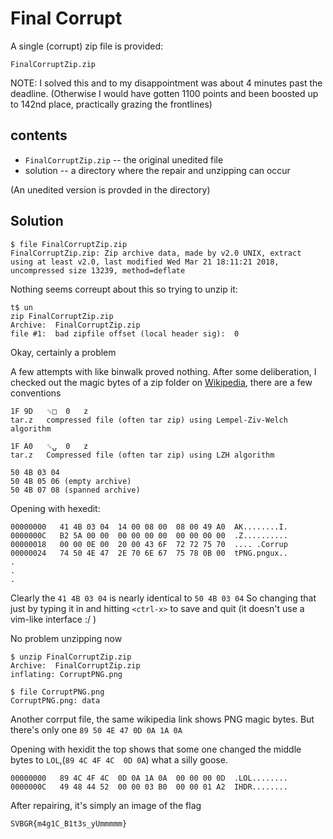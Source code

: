 # Final Corrupt
A single (corrupt) zip file is provided:

`FinalCorruptZip.zip`

NOTE: I solved this and to my disappointment was about 4 minutes past the deadline. (Otherwise I would have gotten 1100 points and been boosted up to 142nd place, practically grazing the frontlines)

## contents

* `FinalCorruptZip.zip` -- the original unedited file
* solution -- a directory where the repair and unzipping can occur

(An unedited version is provded in the  directory)

## Solution

```
$ file FinalCorruptZip.zip
FinalCorruptZip.zip: Zip archive data, made by v2.0 UNIX, extract using at least v2.0, last modified Wed Mar 21 18:11:21 2018, uncompressed size 13239, method=deflate
```

Nothing seems correupt about this so trying to unzip it:

```
t$ un
zip FinalCorruptZip.zip
Archive:  FinalCorruptZip.zip
file #1:  bad zipfile offset (local header sig):  0
```

Okay, certainly a problem

A few attempts with like binwalk proved nothing. After some deliberation, I checked out the magic bytes of a zip folder on [Wikipedia](https://en.wikipedia.org/wiki/List_of_file_signatures), there are a few conventions

```
1F 9D 	␟□ 	0 	z
tar.z 	compressed file (often tar zip) using Lempel-Ziv-Welch algorithm

1F A0 	␟⍽ 	0 	z
tar.z 	Compressed file (often tar zip) using LZH algorithm

50 4B 03 04
50 4B 05 06 (empty archive)
50 4B 07 08 (spanned archive) 	
```

Opening with hexedit:

```
00000000   41 4B 03 04  14 00 08 00  08 00 49 A0  AK........I.
0000000C   B2 5A 00 00  00 00 00 00  00 00 00 00  .Z..........
00000018   00 00 0E 00  20 00 43 6F  72 72 75 70  .... .Corrup
00000024   74 50 4E 47  2E 70 6E 67  75 78 0B 00  tPNG.pngux..
.
.
.
```

Clearly the `41 4B 03 04` is nearly identical to  `50 4B 03 04` So changing that just by typing it in and hitting `<ctrl-x>` to save and quit (it doesn't use a vim-like interface :/  )

No problem unzipping now

```
$ unzip FinalCorruptZip.zip
Archive:  FinalCorruptZip.zip
inflating: CorruptPNG.png

$ file CorruptPNG.png
CorruptPNG.png: data
```

Another corrput file, the same wikipedia link shows PNG magic bytes. But there's only one `89 50 4E 47 0D 0A 1A 0A`

Opening with hexidit the top shows that some one changed the middle bytes to `LOL`,(`89 4C 4F 4C  0D 0A`)  what a silly goose.

```
00000000   89 4C 4F 4C  0D 0A 1A 0A  00 00 00 0D  .LOL........
0000000C   49 48 44 52  00 00 03 B0  00 00 01 A2  IHDR........
```

After repairing, it's simply an image of the flag

`SVBGR{m4g1C_B1t3s_yUmmmmm}`
